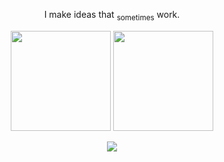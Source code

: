 <p align="center">
  I make ideas that <sub>sometimes</sub> work.
</p>

<p align="center">
  <img src="https://github-readme-stats.vercel.app/api?username=brandonpilane&show_icons=true&hide_border=true&title_color=ffffff&icon_color=58a6ff&text_color=cccccc&bg_color=00000020&border_radius=12" height="160"/>
  <img src="https://github-readme-streak-stats.herokuapp.com?user=brandonpilane&hide_border=true&background=00000020&ring=ffffff&fire=58a6ff&currStreakLabel=ffffff&currStreakNum=ffffff&dates=cccccc&sideNums=cccccc&sideLabels=ffffff" height="160"/>
</p>

<p align="center">
  <img src="https://skillicons.dev/icons?i=c,github,arduino,astro,blender,linux,svelte,vite,tailwind,postman,py,js,ubuntu&theme=dark" />
</p>
